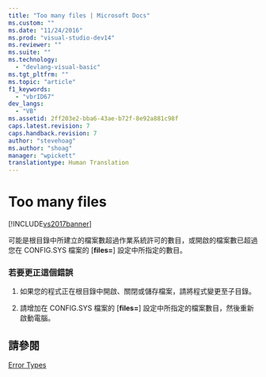 ```yaml
---
title: "Too many files | Microsoft Docs"
ms.custom: ""
ms.date: "11/24/2016"
ms.prod: "visual-studio-dev14"
ms.reviewer: ""
ms.suite: ""
ms.technology: 
  - "devlang-visual-basic"
ms.tgt_pltfrm: ""
ms.topic: "article"
f1_keywords: 
  - "vbrID67"
dev_langs: 
  - "VB"
ms.assetid: 2ff203e2-bba6-43ae-b72f-8e92a881c98f
caps.latest.revision: 7
caps.handback.revision: 7
author: "stevehoag"
ms.author: "shoag"
manager: "wpickett"
translationtype: Human Translation
---
```

# Too many files
[!INCLUDE[vs2017banner](../../../csharp/includes/vs2017banner.md)]

可能是根目錄中所建立的檔案數超過作業系統許可的數目，或開啟的檔案數已超過您在 CONFIG.SYS 檔案的 \[**files\=**\] 設定中所指定的數目。  
  
### 若要更正這個錯誤  
  
1.  如果您的程式正在根目錄中開啟、關閉或儲存檔案，請將程式變更至子目錄。  
  
2.  請增加在 CONFIG.SYS 檔案的 \[**files\=**\] 設定中所指定的檔案數目，然後重新啟動電腦。  
  
## 請參閱  
 [Error Types](../../../visual-basic/programming-guide/language-features/error-types.md)
